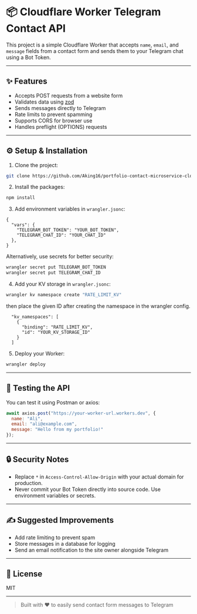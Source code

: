 # 📦 Cloudflare Worker Telegram Contact API

This project is a simple Cloudflare Worker that accepts `name`, `email`, and `message` fields from a contact form and sends them to your Telegram chat using a Bot Token.

---

## ✨ Features

* Accepts POST requests from a website form
* Validates data using [zod](https://github.com/colinhacks/zod)
* Sends messages directly to Telegram
* Rate limits to prevent spamming
* Supports CORS for browser use
* Handles preflight (OPTIONS) requests

---

## ⚙️ Setup & Installation

1. Clone the project:

```bash
git clone https://github.com/Aking16/portfolio-contact-microservice-cloudflare.git
```

2. Install the packages:

```bash
npm install
```

3. Add environment variables in `wrangler.jsonc`:

```jsonc
{
  "vars": {
    "TELEGRAM_BOT_TOKEN": "YOUR_BOT_TOKEN",
    "TELEGRAM_CHAT_ID": "YOUR_CHAT_ID"
  },
}
```

Alternatively, use secrets for better security:

```bash
wrangler secret put TELEGRAM_BOT_TOKEN
wrangler secret put TELEGRAM_CHAT_ID
```

4. Add your KV storage in `wrangler.jsonc`:

```bash
wrangler kv namespace create "RATE_LIMIT_KV"
```

then place the given ID after creating the namespace in the wrangler config.

```jsonc
  "kv_namespaces": [
    {
      "binding": "RATE_LIMIT_KV",
      "id": "YOUR_KV_STORAGE_ID"
    }
  ]
```

5. Deploy your Worker:

```bash
wrangler deploy
```

---

## 🧪 Testing the API

You can test it using Postman or axios:

```js
await axios.post("https://your-worker-url.workers.dev", {
  name: "Ali",
  email: "ali@example.com",
  message: "Hello from my portfolio!"
});
```

---

## 🔒 Security Notes

* Replace `*` in `Access-Control-Allow-Origin` with your actual domain for production.
* Never commit your Bot Token directly into source code. Use environment variables or secrets.

---

## ✍️ Suggested Improvements

* Add rate limiting to prevent spam
* Store messages in a database for logging
* Send an email notification to the site owner alongside Telegram

---

## 📄 License

MIT

---

> Built with ❤️ to easily send contact form messages to Telegram